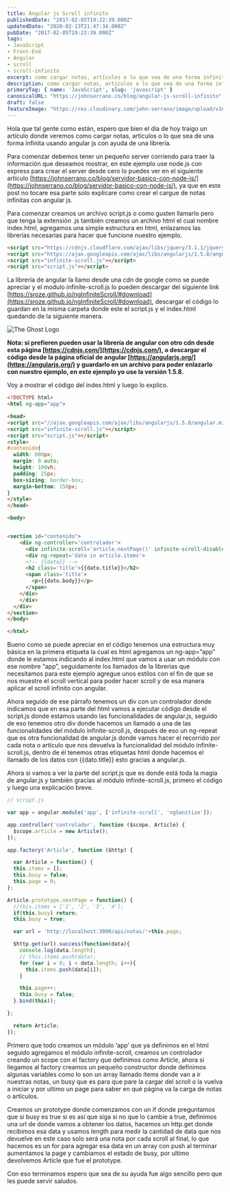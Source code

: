 ```yaml
---
title: Angular js Scroll infinito
publishedDate: "2017-02-05T19:22:39.000Z"
updatedDate: "2020-02-13T21:47:34.000Z"
pubDate: "2017-02-05T19:22:39.000Z"
tags:
- JavaScript
- Front-End
- Angular
- scroll
- scroll-infinito
excerpt: como cargar notas, artículos o lo que sea de una forma infinita usando angular js con ayuda de una librería.
description: como cargar notas, artículos o lo que sea de una forma infinita usando angular js con ayuda de una librería.
primaryTag: { name: 'JavaScript', slug: 'javascript' }
canonicalURL: "https://johnserrano.co/blog/angular-js-scroll-infinito"
draft: false
featureImage: "https://res.cloudinary.com/john-serrano/image/upload/v1683320075/John%20Serrano/Blog%20Post/angular-js-scroll-infinito/scroll_nbbkjr.jpg"
---
```


Hola que tal gente como están, espero que bien  el día de hoy traigo un artículo donde veremos como cargar notas, artículos o lo que sea de una forma infinita usando angular js con ayuda de una librería.

Para comenzar debemos tener un pequeño server corriendo para traer la información que deseamos mostrar, en este ejemplo use node.js con express para crear el server desde cero lo puedes ver en el siguiente artículo [https://johnserrano.co/blog/servidor-basico-con-node-js/](https://johnserrano.co/blog/servidor-basico-con-node-js/), ya que en este post no tocare esa parte solo explicare como crear el cargue de notas infinitas con angular js.

Para comenzar creamos un archivo script.js o como gusten llamarlo pero que tenga la extensión .js también creamos un archivo html el cual nombre index.html, agregamos una simple estructura en html, enlazamos las librerías necesarias para hacer que funcione nuestro ejemplo.

```html
<script src="https://cdnjs.cloudflare.com/ajax/libs/jquery/3.1.1/jquery.min.js"></script>
<script src="https://ajax.googleapis.com/ajax/libs/angularjs/1.5.8/angular.min.js"></script>
<script src="infinite-scroll.js"></script>
<script src="script.js"></script>
```

La librería de angular la llamo desde una cdn de google como se puede apreciar y el modulo infinite-scroll.js lo pueden descargar del siguiente link [https://sroze.github.io/ngInfiniteScroll/#download](https://sroze.github.io/ngInfiniteScroll/#download), descargar el código lo guardan en la misma carpeta donde este el script.js y el index.html quedando de la siguiente manera.

![The Ghost Logo](https://res.cloudinary.com/john-serrano/image/upload/v1683320180/John%20Serrano/Blog%20Post/angular-js-scroll-infinito/infinite-1_wsrn0i.jpg)

**Nota: si prefieren pueden usar la librería de angular con otro cdn desde esta página [https://cdnjs.com/](https://cdnjs.com/), o descargar el código desde la página oficial de angular [https://angularjs.org/](https://angularjs.org/)  y guardarlo en un archivo para poder enlazarlo con nuestro ejemplo, en este ejemplo yo use la versión 1.5.8.**

Voy a mostrar el código del index.html y luego lo explico.

```html
<!DOCTYPE html>
<html ng-app="app">

<head>
<script src="//ajax.googleapis.com/ajax/libs/angularjs/1.5.8/angular.min.js"></script>
<script src="infinite-scroll.js"></script>
<script src="script.js"></script>
<style>
#contenido{
  width: 800px;
  margin: 0 auto;
  height: 100vh;
  padding: 25px;
  box-sizing: border-box;
  margin-bottom: 150px;
}
</style>
</head>

<body>


<section id="contenido">
    <div ng-controller='controlador'>
      <div infinite-scroll='article.nextPage()' infinite-scroll-disabled='article.busy' infinite-scroll-distance='1'>
      <div ng-repeat='dato in article.items'>
      <!-- {{dato}} -->
      <h2 class='title'>{{dato.title}}</h2>
      <span class='title'>
        <p>{{dato.body}}</p>
      </span>
    </div>
    </div>
  </div>
</section>
</body>

</html>
```
    

Bueno como se puede apreciar en el código tenemos una estructura muy básica en la primera etiqueta la cual es html agregamos un ng-app=”app” donde le estamos indicando al index.html que vamos a usar un módulo con ese nombre “app”, seguidamente los llamados de la librerías que necesitamos para este ejemplo agregue unos estilos con el fin de que se nos muestre el scroll vertical para poder hacer scroll y de esa manera aplicar el scroll infinito con angular.

Ahora seguido de ese párrafo tenemos un div con un controlador donde indicamos que en esa parte del html vamos a ejecutar código desde el script.js donde estamos usando las funcionalidades de angular.js, seguido de eso tenemos otro div donde hacemos un llamado a una de las funcionalidades del módulo infinite-scroll.js, después de eso un ng-repeat que es otra funcionalidad de angular.js donde vamos hacer el recorrido por cada nota o artículo que nos devuelva la funcionalidad del módulo infinite-scroll.js, dentro de él tenemos otras etiquetas html donde hacemos el llamado de los datos con {{dato.title}} esto gracias a angular.js.

Ahora si vamos a ver la parte del script.js que es donde está toda la magia de angular.js y también gracias al módulo infinite-scroll.js, primero el código y luego una explicación breve.

```js
// script.js

var app = angular.module('app', ['infinite-scroll', 'ngSanitize']);

app.controller('controlador', function ($scope, Article) {
  $scope.article = new Article();
});

app.factory('Article', function ($http) {

  var Article = function() {
  this.items = [];
  this.busy = false;
  this.page = 0;
};

Article.prototype.nextPage = function() {
  //this.items = ['1', '2', '3', '4'];
  if(this.busy) return;
  this.busy = true;

  var url = 'http://localhost:3000/api/notas/'+this.page;

  $http.get(url).success(function(data){
    console.log(data.length);
    // this.items.push(data);
    for (var i = 0; i < data.length; i++){
      this.items.push(data[i]);
    }

    this.page++;
    this.busy = false;
  }.bind(this));

};

  return Article;
});
```
    

Primero que todo creamos un módulo ‘app’ que ya definimos en el html seguido agregamos el módulo infinite-scroll, creamos un controlador creando un scope con el factory que definimos como Article, ahora si llegamos al factory creamos un pequeño constructor donde definimos algunas variables como lo son un array llamado ítems donde van a ir nuestras notas, un busy que es para que pare la cargar del scroll o la vuelva  a iniciar y por ultimo un page para saber en qué página va la carga de notas o artículos.

Creamos un prototype donde comenzamos con un if donde preguntamos que si busy es true si es así que siga si no que lo cambie a true, definimos una url de donde vamos a obtener los datos,  hacemos un http.get donde recibimos esa data y usamos length para medir la cantidad de data que nos devuelve en este caso solo será una nota por cada scroll al final, lo que hacemos es un for para agregar esa data en un array con push al terminar aumentamos la page y cambiamos el estado de busy, por ultimo devolvemos Article que fue el prototype.

Con eso terminamos espero que sea de su ayuda fue algo sencillo pero que les puede servir saludos.
